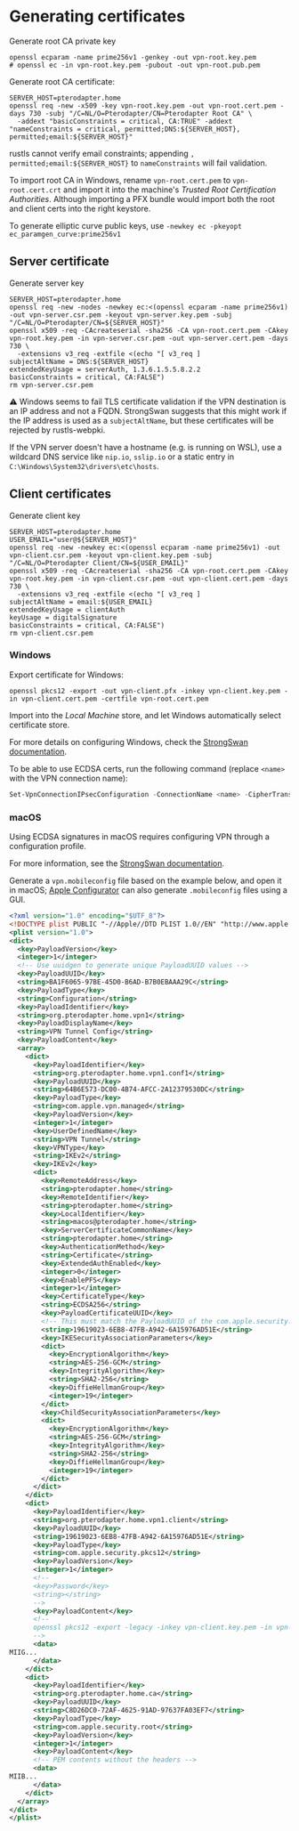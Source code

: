 # Generating certificates

Generate root CA private key

```shell
openssl ecparam -name prime256v1 -genkey -out vpn-root.key.pem
# openssl ec -in vpn-root.key.pem -pubout -out vpn-root.pub.pem
```

Generate root CA certificate:

```shell
SERVER_HOST=pterodapter.home
openssl req -new -x509 -key vpn-root.key.pem -out vpn-root.cert.pem -days 730 -subj "/C=NL/O=Pterodapter/CN=Pterodapter Root CA" \
  -addext "basicConstraints = critical, CA:TRUE" -addext "nameConstraints = critical, permitted;DNS:${SERVER_HOST}, permitted;email:${SERVER_HOST}"
```

rustls cannot verify email constraints; appending `, permitted;email:${SERVER_HOST}` to `nameConstraints` will fail validation.

To import root CA in Windows, rename `vpn-root.cert.pem` to `vpn-root.cert.crt` and import it into the machine's _Trusted Root Certification Authorities_.
Although importing a PFX bundle would import both the root and client certs into the right keystore.

To generate elliptic curve public keys, use `-newkey ec -pkeyopt ec_paramgen_curve:prime256v1`

## Server certificate

Generate server key

```shell
SERVER_HOST=pterodapter.home
openssl req -new -nodes -newkey ec:<(openssl ecparam -name prime256v1) -out vpn-server.csr.pem -keyout vpn-server.key.pem -subj "/C=NL/O=Pterodapter/CN=${SERVER_HOST}"
openssl x509 -req -CAcreateserial -sha256 -CA vpn-root.cert.pem -CAkey vpn-root.key.pem -in vpn-server.csr.pem -out vpn-server.cert.pem -days 730 \
  -extensions v3_req -extfile <(echo "[ v3_req ]
subjectAltName = DNS:${SERVER_HOST}
extendedKeyUsage = serverAuth, 1.3.6.1.5.5.8.2.2
basicConstraints = critical, CA:FALSE")
rm vpn-server.csr.pem
```

⚠️ Windows seems to fail TLS certificate validation if the VPN destination is an IP address and not a FQDN.
StrongSwan suggests that this might work if the IP address is used as a `subjectAltName`, but these certificates will be rejected by rustls-webpki.

If the VPN server doesn't have a hostname (e.g. is running on WSL), use a wildcard DNS service like `nip.io`, `sslip.io` or a static entry in `C:\Windows\System32\drivers\etc\hosts`.

## Client certificates

Generate client key

```shell
SERVER_HOST=pterodapter.home
USER_EMAIL="user@${SERVER_HOST}"
openssl req -new -newkey ec:<(openssl ecparam -name prime256v1) -out vpn-client.csr.pem -keyout vpn-client.key.pem -subj "/C=NL/O=Pterodapter Client/CN=${USER_EMAIL}"
openssl x509 -req -CAcreateserial -sha256 -CA vpn-root.cert.pem -CAkey vpn-root.key.pem -in vpn-client.csr.pem -out vpn-client.cert.pem -days 730 \
  -extensions v3_req -extfile <(echo "[ v3_req ]
subjectAltName = email:${USER_EMAIL}
extendedKeyUsage = clientAuth
keyUsage = digitalSignature
basicConstraints = critical, CA:FALSE")
rm vpn-client.csr.pem
```

### Windows

Export certificate for Windows:

```shell
openssl pkcs12 -export -out vpn-client.pfx -inkey vpn-client.key.pem -in vpn-client.cert.pem -certfile vpn-root.cert.pem
```

Import into the _Local Machine_ store, and let Windows automatically select certificate store.

For more details on configuring Windows, check the [StrongSwan documentation](https://docs.strongswan.org/docs/5.9/interop/windowsMachineConf.html).

To be able to use ECDSA certs, run the following command (replace `<name>` with the VPN connection name):

```powershell
Set-VpnConnectionIPsecConfiguration -ConnectionName <name> -CipherTransformConstants GCMAES256 -EncryptionMethod GCMAES256 -IntegrityCheckMethod SHA256 -DHGroup ECP256 -AuthenticationTransformConstants GCMAES256 -PfsGroup ECP256
```

### macOS

Using ECDSA signatures in macOS requires configuring VPN through a configuration profile.

For more information, see the [StrongSwan documentation](https://docs.strongswan.org/docs/5.9/interop/appleIkev2Profile.html).

Generate a `vpn.mobileconfig` file based on the example below, and open it in macOS; [Apple Configurator](https://apps.apple.com/app/id1037126344) can also generate `.mobileconfig` files using a GUI.

```xml
<?xml version="1.0" encoding="$UTF_8"?>
<!DOCTYPE plist PUBLIC "-//Apple//DTD PLIST 1.0//EN" "http://www.apple.com/DTDs/PropertyList-1.0.dtd">
<plist version="1.0">
<dict>
  <key>PayloadVersion</key>
  <integer>1</integer>
  <!-- Use uuidgen to generate unique PayloadUUID values -->
  <key>PayloadUUID</key>
  <string>BA1F6065-97BE-45D0-B6AD-B7B0EBAAA29C</string>
  <key>PayloadType</key>
  <string>Configuration</string>
  <key>PayloadIdentifier</key>
  <string>org.pterodapter.home.vpn1</string>
  <key>PayloadDisplayName</key>
  <string>VPN Tunnel Config</string>
  <key>PayloadContent</key>
  <array>
    <dict>
      <key>PayloadIdentifier</key>
      <string>org.pterodapter.home.vpn1.conf1</string>
      <key>PayloadUUID</key>
      <string>64B6E573-DC00-4B74-AFCC-2A12379530DC</string>
      <key>PayloadType</key>
      <string>com.apple.vpn.managed</string>
      <key>PayloadVersion</key>
      <integer>1</integer>
      <key>UserDefinedName</key>
      <string>VPN Tunnel</string>
      <key>VPNType</key>
      <string>IKEv2</string>
      <key>IKEv2</key>
      <dict>
        <key>RemoteAddress</key>
        <string>pterodapter.home</string>
        <key>RemoteIdentifier</key>
        <string>pterodapter.home</string>
        <key>LocalIdentifier</key>
        <string>macos@pterodapter.home</string>
        <key>ServerCertificateCommonName</key>
        <string>pterodapter.home</string>
        <key>AuthenticationMethod</key>
        <string>Certificate</string>
        <key>ExtendedAuthEnabled</key>
        <integer>0</integer>
        <key>EnablePFS</key>
        <integer>1</integer>
        <key>CertificateType</key>
        <string>ECDSA256</string>
        <key>PayloadCertificateUUID</key>
        <!-- This must match the PayloadUUID of the com.apple.security.pkcs12 certificate below -->
        <string>19619023-6EB8-47FB-A942-6A15976AD51E</string>
        <key>IKESecurityAssociationParameters</key>
        <dict>
          <key>EncryptionAlgorithm</key>
          <string>AES-256-GCM</string>
          <key>IntegrityAlgorithm</key>
          <string>SHA2-256</string>
          <key>DiffieHellmanGroup</key>
          <integer>19</integer>
        </dict>
        <key>ChildSecurityAssociationParameters</key>
        <dict>
          <key>EncryptionAlgorithm</key>
          <string>AES-256-GCM</string>
          <key>IntegrityAlgorithm</key>
          <string>SHA2-256</string>
          <key>DiffieHellmanGroup</key>
          <integer>19</integer>
        </dict>
      </dict>
    </dict>
    <dict>
      <key>PayloadIdentifier</key>
      <string>org.pterodapter.home.vpn1.client</string>
      <key>PayloadUUID</key>
      <string>19619023-6EB8-47FB-A942-6A15976AD51E</string>
      <key>PayloadType</key>
      <string>com.apple.security.pkcs12</string>
      <key>PayloadVersion</key>
      <integer>1</integer>
      <!--
      <key>Password</key>
      <string></string>
      -->
      <key>PayloadContent</key>
      <!--
      openssl pkcs12 -export -legacy -inkey vpn-client.key.pem -in vpn-client.cert.pem -certfile vpn-root.cert.pem | base64
      -->
      <data>
MIIG...
      </data>
    </dict>
    <dict>
      <key>PayloadIdentifier</key>
      <string>org.pterodapter.home.ca</string>
      <key>PayloadUUID</key>
      <string>C8D26DC0-72AF-4625-91AD-97637FA03EF7</string>
      <key>PayloadType</key>
      <string>com.apple.security.root</string>
      <key>PayloadVersion</key>
      <integer>1</integer>
      <key>PayloadContent</key>
      <!-- PEM contents without the headers -->
      <data>
MIIB...
      </data>
    </dict>
  </array>
</dict>
</plist>
```

